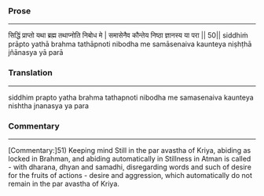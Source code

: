 ### Prose 
 --- 
सिद्धिं प्राप्तो यथा ब्रह्म तथाप्नोति निबोध मे |
समासेनैव कौन्तेय निष्ठा ज्ञानस्य या परा || 50||
siddhiṁ prāpto yathā brahma tathāpnoti nibodha me
samāsenaiva kaunteya niṣhṭhā jñānasya yā parā

### Translation 
 --- 
siddhim prapto yatha brahma tathapnoti nibodha me samasenaiva kaunteya nishtha jnanasya ya para

### Commentary 
 --- 
[Commentary:]51) Keeping mind Still in the par avastha of Kriya, abiding as locked in Brahman, and abiding automatically in Stillness in Atman is called - with dharana, dhyan and samadhi, disregarding words and such of desire for the fruits of actions - desire and aggression, which automatically do not remain in the par avastha of Kriya.